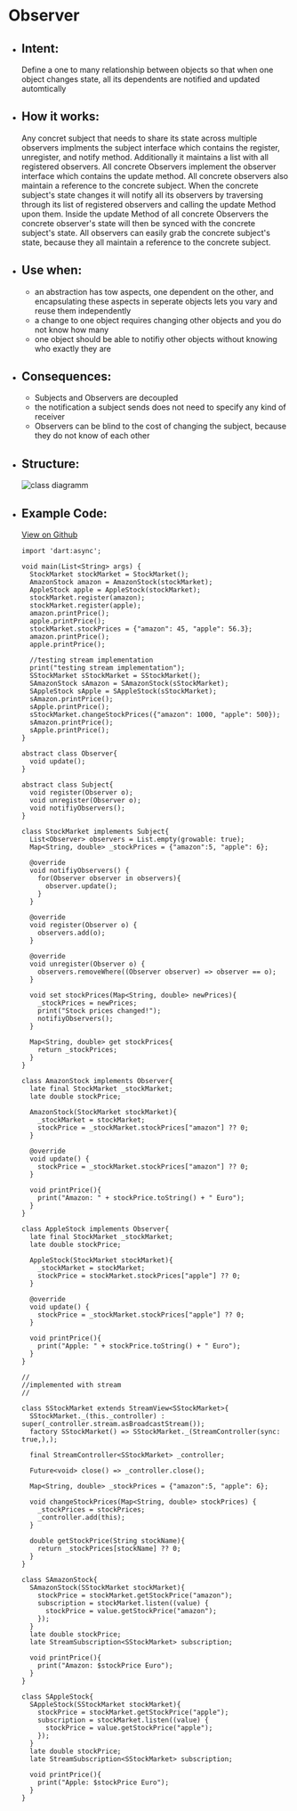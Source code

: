 # Observer

- ## Intent:
  Define a one to many relationship between objects so that when one object changes state, all its dependents are notified and updated automtically

- ## How it works:
  Any concret subject that needs to share its state across multiple observers implments the subject interface which contains the register, unregister, and notify method. Additionally it maintains a list with all registered observers. All concrete Observers implement the observer interface which contains the update method. All concrete observers also maintain a reference to the concrete subject. When the concrete subject's state changes it will notify all its observers by traversing through its list of registered observers and calling the update Method upon them. Inside the update Method of all concrete Observers the concrete observer's state will then be synced with the concrete subject's state. All observers can easily grab the concrete subject's state, because they all maintain a reference to the concrete subject.

- ## Use when:
  - an abstraction has tow aspects, one dependent on the other, and encapsulating these aspects in seperate objects lets you vary and reuse them independently
  - a change to one object requires changing other objects and you do not know how many
  - one object should be able to notifiy other objects without knowing who exactly they are

- ## Consequences:
  - Subjects and Observers are decoupled
  - the notification a subject sends does not need to specify any kind of receiver
  - Observers can be blind to the cost of changing the subject, because they do not know of each other

- ## Structure:
  ![class diagramm](https://www.patrickschadler.com/content/images/2020/10/Observer-UML.png)
- ## Example Code:
  [View on Github](https://github.com/TheUltimateOptimist/Design-Patterns/blob/master/Observer/observer_example.dart)

      import 'dart:async';

      void main(List<String> args) {
        StockMarket stockMarket = StockMarket();
        AmazonStock amazon = AmazonStock(stockMarket);
        AppleStock apple = AppleStock(stockMarket);
        stockMarket.register(amazon);
        stockMarket.register(apple);
        amazon.printPrice();
        apple.printPrice();
        stockMarket.stockPrices = {"amazon": 45, "apple": 56.3};
        amazon.printPrice();
        apple.printPrice();

        //testing stream implementation
        print("testing stream implementation");
        SStockMarket sStockMarket = SStockMarket();
        SAmazonStock sAmazon = SAmazonStock(sStockMarket);
        SAppleStock sApple = SAppleStock(sStockMarket);
        sAmazon.printPrice();
        sApple.printPrice();
        sStockMarket.changeStockPrices({"amazon": 1000, "apple": 500});
        sAmazon.printPrice();
        sApple.printPrice();
      }

      abstract class Observer{
        void update();
      }

      abstract class Subject{
        void register(Observer o);
        void unregister(Observer o);
        void notifiyObservers();
      }

      class StockMarket implements Subject{
        List<Observer> observers = List.empty(growable: true);
        Map<String, double> _stockPrices = {"amazon":5, "apple": 6};

        @override
        void notifiyObservers() {
          for(Observer observer in observers){
            observer.update();
          }
        }

        @override
        void register(Observer o) {
          observers.add(o);
        }

        @override
        void unregister(Observer o) {
          observers.removeWhere((Observer observer) => observer == o);
        }

        void set stockPrices(Map<String, double> newPrices){
          _stockPrices = newPrices;
          print("Stock prices changed!");
          notifiyObservers();
        }

        Map<String, double> get stockPrices{
          return _stockPrices;
        }
      }

      class AmazonStock implements Observer{
        late final StockMarket _stockMarket;
        late double stockPrice;

        AmazonStock(StockMarket stockMarket){
          _stockMarket = stockMarket;
          stockPrice = _stockMarket.stockPrices["amazon"] ?? 0;
        }

        @override
        void update() {
          stockPrice = _stockMarket.stockPrices["amazon"] ?? 0;
        }

        void printPrice(){
          print("Amazon: " + stockPrice.toString() + " Euro");
        }
      }

      class AppleStock implements Observer{
        late final StockMarket _stockMarket;
        late double stockPrice;

        AppleStock(StockMarket stockMarket){
          _stockMarket = stockMarket;
          stockPrice = stockMarket.stockPrices["apple"] ?? 0;
        }

        @override
        void update() {
          stockPrice = _stockMarket.stockPrices["apple"] ?? 0;
        }

        void printPrice(){
          print("Apple: " + stockPrice.toString() + " Euro");
        }
      }

      //
      //implemented with stream
      //

      class SStockMarket extends StreamView<SStockMarket>{  
        SStockMarket._(this._controller) : super(_controller.stream.asBroadcastStream());
        factory SStockMarket() => SStockMarket._(StreamController(sync: true,),);

        final StreamController<SStockMarket> _controller;

        Future<void> close() => _controller.close();

        Map<String, double> _stockPrices = {"amazon":5, "apple": 6};

        void changeStockPrices(Map<String, double> stockPrices) {
          _stockPrices = stockPrices;
          _controller.add(this);
        }

        double getStockPrice(String stockName){
          return _stockPrices[stockName] ?? 0;
        }
      }

      class SAmazonStock{
        SAmazonStock(SStockMarket stockMarket){
          stockPrice = stockMarket.getStockPrice("amazon");
          subscription = stockMarket.listen((value) {
            stockPrice = value.getStockPrice("amazon");
          });
        }
        late double stockPrice;
        late StreamSubscription<SStockMarket> subscription;

        void printPrice(){
          print("Amazon: $stockPrice Euro");
        }
      }

      class SAppleStock{
        SAppleStock(SStockMarket stockMarket){
          stockPrice = stockMarket.getStockPrice("apple");
          subscription = stockMarket.listen((value) {
            stockPrice = value.getStockPrice("apple");
          });
        }
        late double stockPrice;
        late StreamSubscription<SStockMarket> subscription;

        void printPrice(){
          print("Apple: $stockPrice Euro");
        }
      }